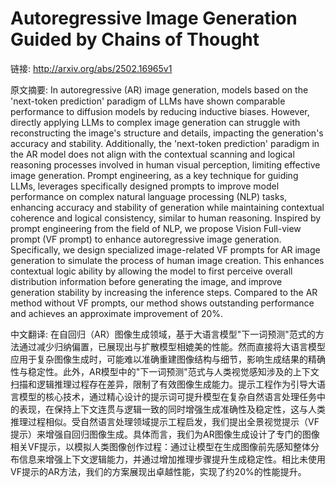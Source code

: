 # Autoregressive Image Generation Guided by Chains of Thought

链接: http://arxiv.org/abs/2502.16965v1

原文摘要:
In autoregressive (AR) image generation, models based on the 'next-token
prediction' paradigm of LLMs have shown comparable performance to diffusion
models by reducing inductive biases. However, directly applying LLMs to complex
image generation can struggle with reconstructing the image's structure and
details, impacting the generation's accuracy and stability. Additionally, the
'next-token prediction' paradigm in the AR model does not align with the
contextual scanning and logical reasoning processes involved in human visual
perception, limiting effective image generation. Prompt engineering, as a key
technique for guiding LLMs, leverages specifically designed prompts to improve
model performance on complex natural language processing (NLP) tasks, enhancing
accuracy and stability of generation while maintaining contextual coherence and
logical consistency, similar to human reasoning. Inspired by prompt engineering
from the field of NLP, we propose Vision Full-view prompt (VF prompt) to
enhance autoregressive image generation. Specifically, we design specialized
image-related VF prompts for AR image generation to simulate the process of
human image creation. This enhances contextual logic ability by allowing the
model to first perceive overall distribution information before generating the
image, and improve generation stability by increasing the inference steps.
Compared to the AR method without VF prompts, our method shows outstanding
performance and achieves an approximate improvement of 20%.

中文翻译:
在自回归（AR）图像生成领域，基于大语言模型"下一词预测"范式的方法通过减少归纳偏置，已展现出与扩散模型相媲美的性能。然而直接将大语言模型应用于复杂图像生成时，可能难以准确重建图像结构与细节，影响生成结果的精确性与稳定性。此外，AR模型中的"下一词预测"范式与人类视觉感知涉及的上下文扫描和逻辑推理过程存在差异，限制了有效图像生成能力。提示工程作为引导大语言模型的核心技术，通过精心设计的提示词可提升模型在复杂自然语言处理任务中的表现，在保持上下文连贯与逻辑一致的同时增强生成准确性及稳定性，这与人类推理过程相似。受自然语言处理领域提示工程启发，我们提出全景视觉提示（VF提示）来增强自回归图像生成。具体而言，我们为AR图像生成设计了专门的图像相关VF提示，以模拟人类图像创作过程：通过让模型在生成图像前先感知整体分布信息来增强上下文逻辑能力，并通过增加推理步骤提升生成稳定性。相比未使用VF提示的AR方法，我们的方案展现出卓越性能，实现了约20%的性能提升。
